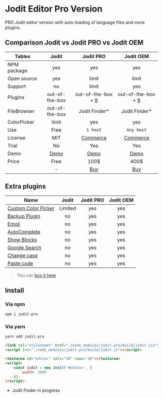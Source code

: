 # Jodit Editor Pro Version
PRO Jodit editor version with auto-loading of language files and more plugins.

## Comparison Jodit vs Jodit PRO vs Jodit OEM

| Tables      |      Jodit      |  Jodit PRO                  |  Jodit OEM                  |
|-------------|:---------------:|:---------------------------:|:---------------------------:|
| NPM package |  yes            | yes                         | yes                         |
| Open source |  yes            | limit                       | limit                       |
| Support     |  no             | limit                       | yes                         |
| Plugins     |  out-of-the-box | out-of-the-box + [9](#plgs) | out-of-the-box + [9](#plgs) |
| FileBrowser |  out-of-the-box | Jodit Finder*               | Jodit Finder*               |
| ColorPicker |  limit          | yes                         | yes                         |
| Use         |  Free           | `1 host`                    | `Any host`                  |
| License     |  MIT            | [Commerce][License]         | [Commerce][License]         |
| Trial       |  No             | Yes                         | Yes                         |
| Demo        | [Demo][jodit]   | [Demo][pro]                 | [Demo][pro]                 |
| Price       |  Free           | 100$                        | 400$                        |
|             |  -              | [Buy][Buy]                  | [Buy][Buy]                  |

## <a name="plgs"></a>Extra plugins

| Name                      |      Jodit      |  Jodit PRO              |  Jodit OEM            |
|---------------------------|:---------------:|:-----------------------:|:---------------------:|
| [Custom Color Picker][cp] |     Limited     | yes                     | yes                   |
| [Backup Plugin][bckp]     |     no          | yes                     | yes                   |
| [Emoji][emoji]            |     no          | yes                     | yes                   |
| [AutoComplete][atcmpl]    |     no          | yes                     | yes                   |
| [Show Blocks][shblcks]    |     no          | yes                     | yes                   |
| [Google Search][gsearch]  |     no          | yes                     | yes                   |
| [Change case][chngcs]     |     no          | yes                     | yes                   |
| [Paste code][pstcd]       |     no          | yes                     | yes                   |

> You can [buy it here](https://xdsoft.net/jodit/pro/)

## Install
### Via npm
```bash
npm i jodit-pro
```
### Via yarn
```bash
yarn add jodit-pro
```

```html
<link rel="stylesheet" href="./node_modules/jodit-pro/build/jodit.css">
<script src="./node_modules/jodit-pro/build/jodit.js"></script>
```
```html
<textarea id="editor" cols="30" rows="10"></textarea>
<script>
	const jodit = new Jodit('#editor', {
		width: 1000
	});
</script>
```
* Jodit Finder in progress

[jodit]: https://xdsoft.net/jodit/
[pro]: https://xdsoft.net/jodit/pro/
[Buy]: https://xdsoft.net/jodit/pro/
[License]: https://xdsoft.net/jodit/commercial/
[cp]: ./src/plugins/color-picker/README.md
[bckp]: ./src/plugins/backup/README.md
[emoji]: ./src/plugins/emoji/README.md
[atcmpl]: ./src/plugins/autocomplete/README.md
[shblcks]: ./src/plugins/show-blocks/README.md
[gsearch]: ./src/plugins/google-search/README.md
[chngcs]: ./src/plugins/change-case/README.md
[pstcd]: ./src/plugins/paste-code/README.md
